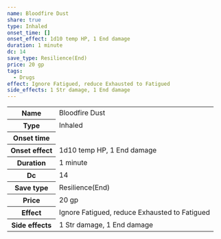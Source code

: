 ```yaml
---
name: Bloodfire Dust
share: true
type: Inhaled
onset_time: []
onset_effect: 1d10 temp HP, 1 End damage
duration: 1 minute
dc: 14
save_type: Resilience(End)
price: 20 gp
tags:
  - Drugs
effect: Ignore Fatigued, reduce Exhausted to Fatigued
side_effects: 1 Str damage, 1 End damage
---
```


<p><span style="overflow-x: auto;"><table><tbody><tr><th>Name</th><td>Bloodfire Dust</td></tr><tr><th>Type</th><td>Inhaled</td></tr><tr><th>Onset time</th><td></td></tr><tr><th>Onset effect</th><td>1d10 temp HP, 1 End damage</td></tr><tr><th>Duration</th><td>1 minute</td></tr><tr><th>Dc</th><td>14</td></tr><tr><th>Save type</th><td>Resilience(End)</td></tr><tr><th>Price</th><td>20 gp</td></tr><tr><th>Effect</th><td>Ignore Fatigued, reduce Exhausted to Fatigued</td></tr><tr><th>Side effects</th><td>1 Str damage, 1 End damage</td></tr></tbody></table></span></p>
